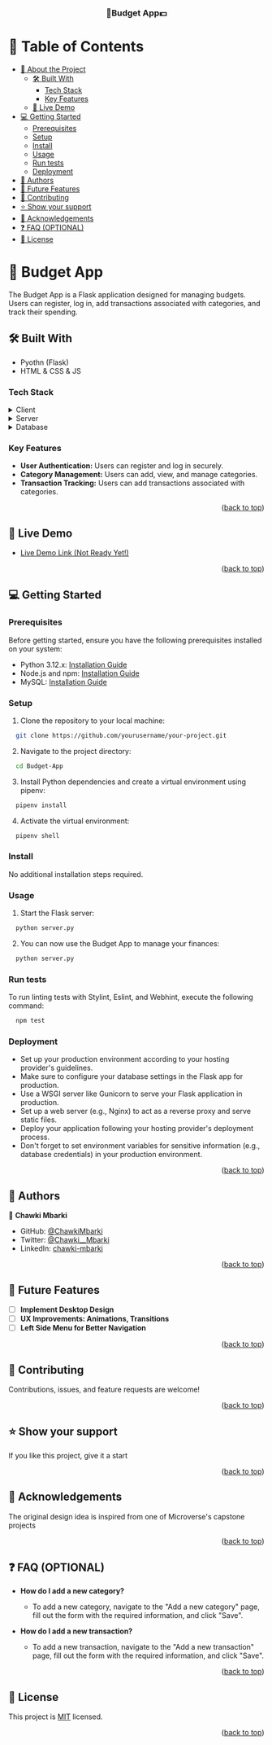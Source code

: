 <a name="readme-top"></a>

<div align="center">

  <h3><b>🤑Budget App💵</b></h3>

</div>

# 📗 Table of Contents

- [📖 About the Project](#about-project)
  - [🛠 Built With](#built-with)
    - [Tech Stack](#tech-stack)
    - [Key Features](#key-features)
  - [🚀 Live Demo](#live-demo)
- [💻 Getting Started](#getting-started)
  - [Prerequisites](#prerequisites)
  - [Setup](#setup)
  - [Install](#install)
  - [Usage](#usage)
  - [Run tests](#run-tests)
  - [Deployment](#deployment)
- [👥 Authors](#authors)
- [🔭 Future Features](#future-features)
- [🤝 Contributing](#contributing)
- [⭐️ Show your support](#support)
- [🙏 Acknowledgements](#acknowledgements)
- [❓ FAQ (OPTIONAL)](#faq)
- [📝 License](#license)

# 📖 Budget App <a name="about-project"></a>

The Budget App is a Flask application designed for managing budgets. Users can register, log in, add transactions associated with categories, and track their spending.

## 🛠 Built With <a name="built-with"></a>

- Pyothn (Flask)
- HTML & CSS & JS

### Tech Stack <a name="tech-stack"></a>

<details>
  <summary>Client</summary>
  <ul>
    <li>HTML</li>
    <li>CSS</li>
    <li>JavaScript</li>
  </ul>
</details>

<details>
  <summary>Server</summary>
  <ul>
    <li><a href="https://flask.palletsprojects.com/">Flask</a></li>
  </ul>
</details>

<details>
<summary>Database</summary>
  <ul>
    <li><a href="https://www.mysql.com/">MySQL</a></li>
  </ul>
</details>

### Key Features <a name="key-features"></a>

- **User Authentication:** Users can register and log in securely.
- **Category Management:** Users can add, view, and manage categories.
- **Transaction Tracking:** Users can add transactions associated with categories.

<p align="right">(<a href="#readme-top">back to top</a>)</p>

## 🚀 Live Demo <a name="live-demo"></a>

- [Live Demo Link (Not Ready Yet!)](#)

<p align="right">(<a href="#readme-top">back to top</a>)</p>

## 💻 Getting Started <a name="getting-started"></a>

### Prerequisites

Before getting started, ensure you have the following prerequisites installed on your system:

- Python 3.12.x: [Installation Guide](https://www.python.org/downloads/)
- Node.js and npm: [Installation Guide](https://nodejs.org/)
- MySQL: [Installation Guide](https://dev.mysql.com/doc/mysql-installation-excerpt/5.7/en/)

### Setup

1. Clone the repository to your local machine:

  ```bash
    git clone https://github.com/yourusername/your-project.git
  ```

2. Navigate to the project directory:

  ```bash
    cd Budget-App
  ```

3. Install Python dependencies and create a virtual environment using pipenv:

  ```bash
    pipenv install
  ```

4. Activate the virtual environment:
  ```bash
    pipenv shell
  ```

### Install

No additional installation steps required.

### Usage

1. Start the Flask server:

  ```bash
    python server.py
  ```

2. You can now use the Budget App to manage your finances:
  ```bash
    python server.py
  ```

### Run tests

To run linting tests with Stylint, Eslint, and Webhint, execute the following command:

```bash
  npm test
```

### Deployment

- Set up your production environment according to your hosting provider's guidelines.
- Make sure to configure your database settings in the Flask app for production.
- Use a WSGI server like Gunicorn to serve your Flask application in production.
- Set up a web server (e.g., Nginx) to act as a reverse proxy and serve static files.
- Deploy your application following your hosting provider's deployment process.
- Don't forget to set environment variables for sensitive information (e.g., database credentials) in your production environment.

<p align="right">(<a href="#readme-top">back to top</a>)</p>

## 👥 Authors <a name="authors"></a>

👤 **Chawki Mbarki**

- GitHub: [@ChawkiMbarki](https://github.com/ChawkiMbarki)
- Twitter: [@Chawki__Mbarki](https://twitter.com/Chawki__Mbarki)
- LinkedIn: [chawki-mbarki](https://www.linkedin.com/in/chawki-mbarki-a77546202/)

<p align="right">(<a href="#readme-top">back to top</a>)</p>

## 🔭 Future Features <a name="future-features"></a>

- [ ] **Implement Desktop Design**
- [ ] **UX Improvements: Animations, Transitions**
- [ ] **Left Side Menu for Better Navigation**

<p align="right">(<a href="#readme-top">back to top</a>)</p>

## 🤝 Contributing <a name="contributing"></a>

Contributions, issues, and feature requests are welcome!

<p align="right">(<a href="#readme-top">back to top</a>)</p>

## ⭐️ Show your support <a name="support"></a>

If you like this project, give it a start

<p align="right">(<a href="#readme-top">back to top</a>)</p>

## 🙏 Acknowledgements <a name="acknowledgements"></a>

The original design idea is inspired from one of Microverse's capstone projects

<p align="right">(<a href="#readme-top">back to top</a>)</p>

## ❓ FAQ (OPTIONAL) <a name="faq"></a>

- **How do I add a new category?**

  - To add a new category, navigate to the "Add a new category" page, fill out the form with the required information, and click "Save".

- **How do I add a new transaction?**

  - To add a new transaction, navigate to the "Add a new transaction" page, fill out the form with the required information, and click "Save".

<p align="right">(<a href="#readme-top">back to top</a>)</p>

## 📝 License <a name="license"></a>

This project is [MIT](./LICENSE) licensed.

<p align="right">(<a href="#readme-top">back to top</a>)</p>
